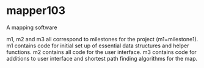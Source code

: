 # mapper103
A mapping software

m1, m2 and m3 all correspond to milestones for the project (m1=milestone1). m1 contains code for initial set up of essential data structures and helper functions. m2 contains all code for the user interface. m3 contains code for additions to user interface and shortest path finding algorithms for the map.
